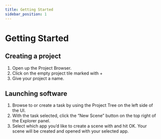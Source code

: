 ```yaml
---
title: Getting Started
sidebar_position: 1
---
```


# Getting Started
## Creating a project
1. Open up the Project Browser.
2. Click on the empty project tile marked with +
3. Give your project a name.

## Launching software
1. Browse to or create a task by using the Project Tree on the left side of the UI.
2. With the task selected, click the “New Scene” button on the top right of the Explorer panel.
3. Select which app you’d like to create a scene with and hit OK. Your scene will be created and opened with your selected app.
